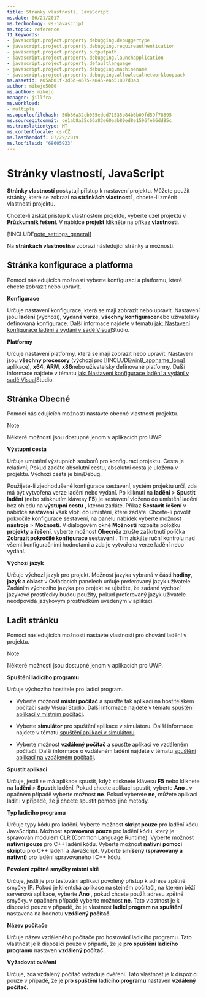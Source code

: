 ```yaml
---
title: Stránky vlastností, JavaScript
ms.date: 06/21/2017
ms.technology: vs-javascript
ms.topic: reference
f1_keywords:
- javascript.project.property.debugging.debuggertype
- javascript.project.property.debugging.requireauthentication
- javascript.project.property.outputpath
- javascript.project.property.debugging.launchapplication
- javascript.project.property.defaultlanguage
- javascript.project.property.debugging.machinename
- javascript.project.property.debugging.allowlocalnetworkloopback
ms.assetid: a05ab01f-3d5d-4675-a845-eab51807d3a3
author: mikejo5000
ms.author: mikejo
manager: jillfra
ms.workload:
- multiple
ms.openlocfilehash: 50b86a32cb055eded71535b84b6b09fd59f78595
ms.sourcegitcommit: ce1ab8a25c66a83e60eab80ed8e1596fe66dd85c
ms.translationtype: MT
ms.contentlocale: cs-CZ
ms.lasthandoff: 07/29/2019
ms.locfileid: "68605933"
---
```

# <a name="property-pages-javascript"></a>Stránky vlastností, JavaScript

**Stránky vlastností** poskytují přístup k nastavení projektu. Můžete použít stránky, které se zobrazí na **stránkách vlastností** , chcete-li změnit vlastnosti projektu.

Chcete-li získat přístup k vlastnostem projektu, vyberte uzel projektu v **Průzkumník řešení**. V nabídce **projekt** klikněte na příkaz **vlastnosti**.

[!INCLUDE[note_settings_general](../../data-tools/includes/note_settings_general_md.md)]

Na **stránkách vlastností**se zobrazí následující stránky a možnosti.

## <a name="configuration-and-platform-page"></a>Stránka konfigurace a platforma

Pomocí následujících možností vyberte konfiguraci a platformu, které chcete zobrazit nebo upravit.

 **Konfigurace**

 Určuje nastavení konfigurace, která se mají zobrazit nebo upravit. Nastavení jsou **ladění** (výchozí), **vydaná verze**, **všechny konfigurace**nebo uživatelsky definovaná konfigurace. Další informace najdete v tématu [jak: Nastavení konfigurace ladění a vydání v sadě Visual](../../debugger/how-to-set-debug-and-release-configurations.md)Studio.

 **Platformy**

 Určuje nastavení platformy, která se mají zobrazit nebo upravit. Nastavení jsou **všechny procesory** (výchozí pro [!INCLUDE[win8_appname_long](../../debugger/includes/win8_appname_long_md.md)] aplikace), **x64**, **ARM**, **x86**nebo uživatelsky definované platformy. Další informace najdete v tématu [jak: Nastavení konfigurace ladění a vydání v sadě Visual](../../debugger/how-to-set-debug-and-release-configurations.md)Studio.

## <a name="general-page"></a>Stránka Obecné

Pomocí následujících možností nastavte obecné vlastnosti projektu.

> [!NOTE]
> Některé možnosti jsou dostupné jenom v aplikacích pro UWP.

 **Výstupní cesta**

 Určuje umístění výstupních souborů pro konfiguraci projektu. Cesta je relativní; Pokud zadáte absolutní cestu, absolutní cesta je uložena v projektu. Výchozí cesta je bin\Debug.

 Použijete-li zjednodušené konfigurace sestavení, systém projektu určí, zda má být vytvořena verze ladění nebo vydání. Po kliknutí na **ladění** > **Spustit ladění** (nebo stisknutím klávesy **F5**) je sestavení vloženo do umístění ladění bez ohledu na **výstupní cestu** , kterou zadáte. Příkaz **Sestavit řešení** v nabídce **sestavení** však vloží do umístění, které zadáte. Chcete-li povolit pokročilé konfigurace sestavení, na panelu nabídek vyberte možnost **nástroje** > **Možnosti**. V dialogovém okně **Možnosti** rozbalte položku **projekty a řešení**, vyberte možnost **Obecné**a zrušte zaškrtnutí políčka **Zobrazit pokročilé konfigurace sestavení** . Tím získáte ruční kontrolu nad všemi konfiguračními hodnotami a zda je vytvořena verze ladění nebo vydání.

 **Výchozí jazyk**

 Určuje výchozí jazyk pro projekt. Možnost jazyka vybraná v části **hodiny, jazyk a oblast** v Ovládacích panelech určuje preferovaný jazyk uživatele. Zadáním výchozího jazyka pro projekt se ujistěte, že zadané výchozí jazykové prostředky budou použity, pokud preferovaný jazyk uživatele neodpovídá jazykovým prostředkům uvedeným v aplikaci.

## <a name="debug-page"></a>Ladit stránku

Pomocí následujících možností nastavte vlastnosti pro chování ladění v projektu.

> [!NOTE]
> Některé možnosti jsou dostupné jenom v aplikacích pro UWP.

 **Spuštění ladicího programu**

 Určuje výchozího hostitele pro ladicí program.

- Vyberte možnost **místní počítač** a spusťte tak aplikaci na hostitelském počítači sady Visual Studio. Další informace najdete v tématu [spuštění aplikací v místním počítači](../../debugger/start-a-debugging-session-for-a-store-app-in-visual-studio-vb-csharp-cpp-and-xaml.md).

- Vyberte **simulátor** pro spuštění aplikace v simulátoru. Další informace najdete v tématu [spuštění aplikací v simulátoru](../../debugger/run-windows-store-apps-in-the-simulator.md).

- Vyberte možnost **vzdálený počítač** a spusťte aplikaci ve vzdáleném počítači. Další informace o vzdáleném ladění najdete v tématu [spuštění aplikací na vzdáleném počítači](../../debugger/run-windows-store-apps-on-a-remote-machine.md).

**Spustit aplikaci**

Určuje, jestli se má aplikace spustit, když stisknete klávesu **F5** nebo kliknete na **ladění** > **Spustit ladění**. Pokud chcete aplikaci spustit, vyberte **Ano** . v opačném případě vyberte možnost **ne**. Pokud vyberete **ne**, můžete aplikaci ladit i v případě, že ji chcete spustit pomocí jiné metody.

**Typ ladicího programu**

Určuje typy kódu pro ladění. Vyberte možnost **skript pouze** pro ladění kódu JavaScriptu. Možnost **spravovaná pouze** pro ladění kódu, který je spravován modulem CLR (Common Language Runtime). Vyberte možnost **nativní pouze** pro C++ ladění kódu. Vyberte možnost **nativní pomocí skriptu** pro C++ ladění a JavaScript. Vyberte **smíšený (spravovaný a nativní)** pro ladění spravovaného i C++ kódu.

**Povolení zpětné smyčky místní sítě**

Určuje, jestli je pro testování aplikací povolený přístup k adrese zpětné smyčky IP. Pokud je klientská aplikace na stejném počítači, na kterém běží serverová aplikace, vyberte **Ano** , pokud chcete použít adresu zpětné smyčky. v opačném případě vyberte možnost **ne**. Tato vlastnost je k dispozici pouze v případě, že je vlastnost **ladicí program na spuštění** nastavena na hodnotu **vzdálený počítač**.

**Název počítače**

Určuje název vzdáleného počítače pro hostování ladicího programu. Tato vlastnost je k dispozici pouze v případě, že je **pro spuštění ladicího programu** nastaven **vzdálený počítač**.

**Vyžadovat ověření**

Určuje, zda vzdálený počítač vyžaduje ověření. Tato vlastnost je k dispozici pouze v případě, že je **pro spuštění ladicího programu** nastaven **vzdálený počítač**.
